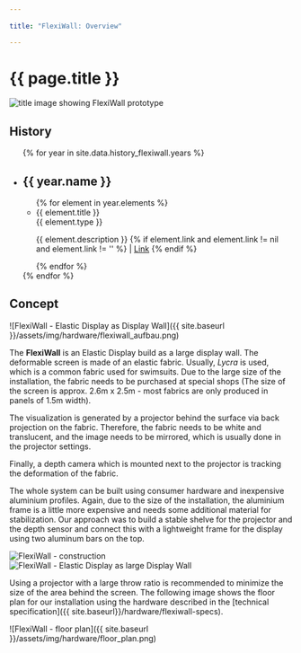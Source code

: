 ```yaml
---
 
title: "FlexiWall: Overview"

---
```


# {{ page.title }}

<img src="{{ site.baseurl}}/assets/img/hardware/flexiwall_title.jpg" class="content__title-image" alt="title image showing FlexiWall prototype"/>

## History

 <div class="timeline">      
    <ul class="timeline__year--list">
        {% for year in site.data.history_flexiwall.years %}
        <li class="timeline__year--element">
          <div class="timeline__line" role="presentation"></div>
            <h2 class="timeline__year--date">{{ year.name }}</h2>
            <div class="timeline__year--content">
              <ul class="timeline__publication--list">
                  {% for element in year.elements %}
                  <li class="timeline__publication--element">
                        <div class="timeline__element--detail">
                          <div class="timeline__element--title">{{ element.title }}</div>
                          <div class="timeline__element--type">{{ element.type }}</div>
                          <p class="timeline__element--description">
                            {{ element.description }}
                          {% if element.link and element.link != nil and element.link != '' %}
                            | <a title="link to external resource for {{ element.id }}" href="{{ element.link }}" target="_blank">Link</a>
                          {% endif %}
                          </p>
                    </div>
                  </li>
                  {% endfor %}
              </ul>
            </div>
        </li>
        {% endfor %}
    </ul>
    </div>

## Concept

![FlexiWall - Elastic Display as Display Wall]({{ site.baseurl }}/assets/img/hardware/flexiwall_aufbau.png)

The __FlexiWall__ is an Elastic Display build as a large display wall. The deformable screen is made of an elastic fabric. Usually, _Lycra_ is used, which is a common fabric used for swimsuits. Due to the large size of the installation, the fabric needs to be purchased at special shops (The size of the screen is approx. 2.6m x 2.5m - most fabrics are only produced in panels of 1.5m width).

The visualization is generated by a projector behind the surface via back projection on the fabric. Therefore, the fabric needs to be white and translucent, and the image needs to be mirrored, which is usually done in the projector settings.

Finally, a depth camera which is mounted next to the projector is tracking the deformation of the fabric.

The whole system can be built using consumer hardware and inexpensive aluminium profiles. Again, due to the size of the installation, the aluminium frame is a little more expensive and needs some additional material for stabilization. Our approach was to build a stable shelve for the projector and the depth sensor and connect this with a lightweight frame for the display using two aluminum bars on the top.

<div class="image-container">
  <div style="flex:calc(1273/1094);">
    <img src="{{ site.baseurl }}/assets/img/hardware/flexiwall_interaktion.png" alt="FlexiWall - construction"/>
  </div>
  <div style="flex:calc(2000/1334);">
    <img src="{{ site.baseurl }}/assets/img/hardware/flexiwall.jpg" alt="FlexiWall - Elastic Display as large Display Wall"/>
  </div>
</div>

Using a projector with a large throw ratio is recommended to minimize the size of the area behind the screen. The following image shows the floor plan for our installation using the hardware described in the [technical specification]({{ site.baseurl}}/hardware/flexiwall-specs).

![FlexiWall - floor plan]({{ site.baseurl }}/assets/img/hardware/floor_plan.png)
